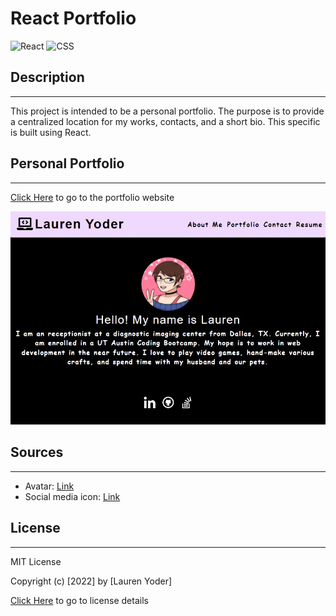 # React Portfolio

![React](https://img.shields.io/badge/framework-React-blue)
![CSS](https://img.shields.io/badge/library-Bootstrap-blue)

## Description
---------------------------------
This project is intended to be a personal portfolio. The purpose is to provide a centralized location for my works, contacts, and a short bio. This specific is built using React.

## Personal Portfolio
-------------------------
[Click Here](https://lrodenyoder.github.io/Lauren-Yoder-Portfolio-Page/) to go to the portfolio website
<p>
  <img src="src/assets/README-screenshot.jpg" alt="Personal portfolio webpage screenshot"/>
</p>

## Sources
--------------------------------
* Avatar: [Link](https://picrew.me/image_maker/94097)
* Social media icon: [Link](fontawesome.com)

## License
----------------------------------------
  MIT License 

  Copyright (c) [2022] by [Lauren Yoder]

  [Click Here](https://choosealicense.com/licenses/mit/) to go to license details